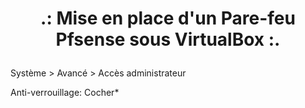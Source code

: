 # <p align='center'>.: Mise en place d'un Pare-feu Pfsense sous VirtualBox :.<p>

Système > Avancé > Accès administrateur

Anti-verrouillage: Cocher*

